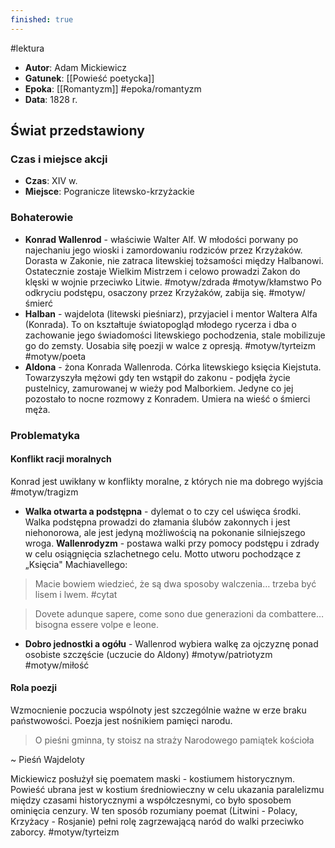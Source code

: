 ```yaml
---
finished: true
---
```

#lektura 
- **Autor**: Adam Mickiewicz
- **Gatunek**: [[Powieść poetycka]]
- **Epoka**: [[Romantyzm]] #epoka/romantyzm 
- **Data**: 1828 r.

## Świat przedstawiony
### Czas i miejsce akcji
- **Czas**: XIV w.
- **Miejsce**: Pogranicze litewsko-krzyżackie
### Bohaterowie
- **Konrad Wallenrod** - właściwie Walter Alf. W młodości porwany po najechaniu jego wioski i zamordowaniu rodziców przez Krzyżaków. Dorasta w Zakonie, nie zatraca litewskiej tożsamości między Halbanowi. Ostatecznie zostaje Wielkim Mistrzem i celowo prowadzi Zakon do klęski w wojnie przeciwko Litwie. #motyw/zdrada #motyw/kłamstwo Po odkryciu podstępu, osaczony przez Krzyżaków, zabija się. #motyw/śmierć
- **Halban** - wajdelota (litewski pieśniarz), przyjaciel i mentor Waltera Alfa (Konrada). To on kształtuje światopogląd młodego rycerza i dba o zachowanie jego świadomości litewskiego pochodzenia, stale mobilizuje go do zemsty. Uosabia siłę poezji w walce z opresją. #motyw/tyrteizm #motyw/poeta 
- **Aldona** - żona Konrada Wallenroda. Córka litewskiego księcia Kiejstuta. Towarzyszyła mężowi gdy ten wstąpił do zakonu - podjęła życie pustelnicy, zamurowanej w wieży pod Malborkiem. Jedyne co jej pozostało to nocne rozmowy z Konradem. Umiera na wieść o śmierci męża. 
### Problematyka
#### Konflikt racji moralnych
Konrad jest uwikłany w konflikty moralne, z których nie ma dobrego wyjścia #motyw/tragizm
- **Walka otwarta a podstępna** - dylemat o to czy cel uświęca środki. Walka podstępna prowadzi do złamania ślubów zakonnych i jest niehonorowa, ale jest jedyną możliwością na pokonanie silniejszego wroga. 
  **Wallenrodyzm** - postawa walki przy pomocy podstępu i zdrady w celu osiągnięcia szlachetnego celu.
  Motto utworu pochodzące z „Księcia" Machiavellego: 

> Macie bowiem wiedzieć, że są dwa sposoby walczenia… trzeba być lisem i lwem. #cytat

> Dovete adunque sapere, come sono due generazioni da combattere… bisogna essere volpe e leone.

- **Dobro jednostki a ogółu** - Wallenrod wybiera walkę za ojczyznę ponad osobiste szczęście (uczucie do Aldony) #motyw/patriotyzm #motyw/miłość 
#### Rola poezji
Wzmocnienie poczucia wspólnoty jest szczególnie ważne w erze braku państwowości. Poezja jest nośnikiem pamięci narodu.
> O pieśni gminna, ty stoisz na straży
> Narodowego pamiątek kościoła

~ Pieśń Wajdeloty

Mickiewicz posłużył się poematem maski - kostiumem historycznym. Powieść ubrana jest w kostium średniowieczny w celu ukazania paralelizmu między czasami historycznymi a współczesnymi, co było sposobem ominięcia cenzury. W ten sposób rozumiany poemat (Litwini - Polacy, Krzyżacy - Rosjanie) pełni rolę zagrzewającą naród do walki przeciwko zaborcy. #motyw/tyrteizm 


